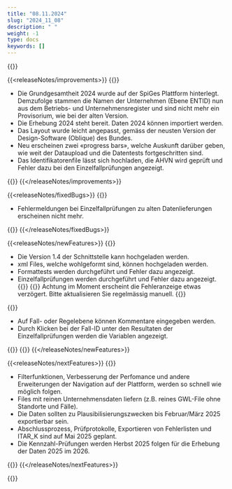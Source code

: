 ```yaml
---
title: "08.11.2024" 
slug: "2024_11_08" 
description: " "
weight: -1
type: docs
keywords: []
---
```


{{<releaseNotes responsible="Stefan Neubert">}}

{{<releaseNotes/improvements>}}
{{<markdown>}}

- Die Grundgesamtheit 2024 wurde auf der SpiGes Plattform hinterlegt. Demzufolge stammen die Namen der Unternehmen (Ebene ENTID) nun aus dem Betriebs- und Unternehmensregister und sind nicht mehr ein Provisorium, wie bei der alten Version.
- Die Erhebung 2024 steht bereit. Daten 2024 können importiert werden.
- Das Layout wurde leicht angepasst, gemäss der neusten Version der Design-Software (Oblique) des Bundes.
- Neu erscheinen zwei «progress bars», welche Auskunft darüber geben, wie weit der Dataupload und die Datentests fortgeschritten sind.
- Das Identifikatorenfile lässt sich hochladen, die AHVN wird geprüft und Fehler dazu bei den Einzelfallprüfungen angezeigt.

{{</markdown>}}
{{</releaseNotes/improvements>}}

{{<releaseNotes/fixedBugs>}}
{{<markdown>}}

- Fehlermeldungen bei Einzelfallprüfungen zu alten Datenlieferungen erscheinen nicht mehr.

{{</markdown>}}
{{</releaseNotes/fixedBugs>}}

{{<releaseNotes/newFeatures>}}
{{<markdown>}}

- Die Version 1.4 der Schnittstelle kann hochgeladen werden.
- xml Files, welche wohlgeformt sind, können hochgeladen werden.
- Formattests werden durchgeführt und Fehler dazu angezeigt.
- Einzelfallprüfungen werden durchgeführt und Fehler dazu angezeigt.
{{</markdown>}}
{{<alert color="warning" class="mt-0 ms-3">}}
Achtung im Moment erscheint die Fehleranzeige etwas verzögert. Bitte aktualisieren Sie regelmässig manuell.
{{</alert>}}

{{<markdown>}}

- Auf Fall- oder Regelebene können Kommentare eingegeben werden.
- Durch Klicken bei der Fall-ID unter den Resultaten der Einzelfallprüfungen werden die Variablen angezeigt.

{{</markdown>}}
{{<insertImage image="fehlerhafter_fall_fenster.png" class="w-25 ms-3">}}
{{</releaseNotes/newFeatures>}}

{{<releaseNotes/nextFeatures>}}
{{<markdown>}}

- Filterfunktionen, Verbesserung der Perfomance und andere Erweiterungen der Navigation auf der Plattform, werden so schnell wie möglich folgen.
- Files mit reinen Unternehmensdaten liefern (z.B. reines GWL-File ohne Standorte und Fälle).
- Die Daten sollten zu Plausibilisierungszwecken bis Februar/März 2025 exportierbar sein.
- Abschlussprozess, Prüfprotokolle, Exportieren von Fehlerlisten und ITAR_K sind auf Mai 2025 geplant.
- Die Kennzahl-Prüfungen werden Herbst 2025 folgen für die Erhebung der Daten 2025 im 2026.

{{</markdown>}}
{{</releaseNotes/nextFeatures>}}

{{</releaseNotes>}}
